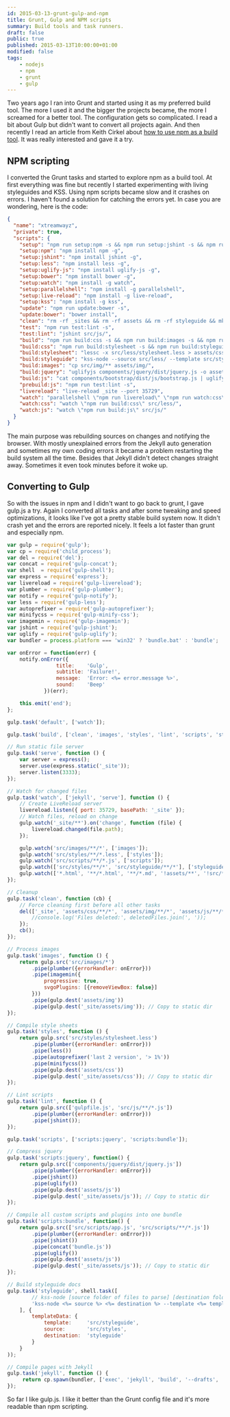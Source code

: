 ```yaml
---
id: 2015-03-13-grunt-gulp-and-npm
title: Grunt, Gulp and NPM scripts
summary: Build tools and task runners.
draft: false
public: true
published: 2015-03-13T10:00:00+01:00
modified: false
tags:
    - nodejs
    - npm
    - grunt
    - gulp
---
```


Two years ago I ran into Grunt and started using it as my preferred build tool. The more I used it and the bigger the projects became, the more I screamed for a better tool. The configuration gets so complicated. I read a bit about Gulp but didn't want to convert all projects again. And then recently I read an article from Keith Cirkel about [how to use npm as a build tool](http://blog.keithcirkel.co.uk/how-to-use-npm-as-a-build-tool/). It was really interested and gave it a try.

## NPM scripting

I converted the Grunt tasks and started to explore npm as a build tool. At first everything was fine but recently I started experimenting with living styleguides and KSS. Using npm scripts became slow and it crashes on errors. I haven't found a solution for catching the errors yet. In case you are wondering, here is the code:

```json
{
  "name": "xtreamwayz",
  "private": true,
  "scripts": {
    "setup": "npm run setup:npm -s && npm run setup:jshint -s && npm run setup:less -s && npm run setup:uglify-js -s && npm run setup:bower -s",
    "setup:npm": "npm install npm -g",
    "setup:jshint": "npm install jshint -g",
    "setup:less": "npm install less -g",
    "setup:uglify-js": "npm install uglify-js -g",
    "setup:bower": "npm install bower -g",
    "setup:watch": "npm install -g watch",
    "setup:parallelshell": "npm install -g parallelshell",
    "setup:live-reload": "npm install -g live-reload",
    "setup:kss": "npm install -g kss",
    "update": "npm run update:bower -s",
    "update:bower": "bower install",
    "clean": "rm -rf _sites && rm -rf assets && rm -rf styleguide && mkdir \"assets\" && mkdir \"assets/css\" && mkdir \"assets/img\" && mkdir \"assets/js\"",
    "test": "npm run test:lint -s",
    "test:lint": "jshint src/js/",
    "build": "npm run build:css -s && npm run build:images -s && npm run build:jquery -s  && npm run build:js -s",
    "build:css": "npm run build:stylesheet -s && npm run build:styleguide -s",
    "build:stylesheet": "lessc -x src/less/stylesheet.less > assets/css/stylesheet.css",
    "build:styleguide": "kss-node --source src/less/ --template src/styleguide-template/",
    "build:images": "cp src/img/** assets/img/",
    "build:jquery": "uglifyjs components/jquery/dist/jquery.js -o assets/js/jquery.js -mc",
    "build:js": "cat components/bootstrap/dist/js/bootstrap.js | uglifyjs -o assets/js/bundle.js -mc",
    "prebuild:js": "npm run test:lint -s",
    "livereload": "live-reload _site --port 35729",
    "watch": "parallelshell \"npm run livereload\" \"npm run watch:css\" \"npm run watch:js\"",
    "watch:css": "watch \"npm run build:css\" src/less/",
    "watch:js": "watch \"npm run build:js\" src/js/"
  }
}
```

The main purpose was rebuilding sources on changes and notifying the browser. With mostly unexplained errors from the Jekyll auto generation and sometimes my own coding errors it became a problem restarting the build system all the time. Besides that Jekyll didn't detect changes straight away. Sometimes it even took minutes before it woke up.

## Converting to Gulp

So with the issues in npm and I didn't want to go back to grunt, I gave gulp.js a try. Again I converted all tasks and after some tweaking and speed optimizations, it looks like I've got a pretty stable build system now. It didn't crash yet and the errors are reported nicely. It feels a lot faster than grunt and especially npm.

```javascript
var gulp = require('gulp');
var cp = require('child_process');
var del = require('del');
var concat = require('gulp-concat');
var shell  = require('gulp-shell');
var express = require('express');
var livereload = require('gulp-livereload');
var plumber = require('gulp-plumber');
var notify = require('gulp-notify');
var less = require('gulp-less');
var autoprefixer = require('gulp-autoprefixer');
var minifycss = require('gulp-minify-css');
var imagemin = require('gulp-imagemin');
var jshint = require('gulp-jshint');
var uglify = require('gulp-uglify');
var bundler = process.platform === 'win32' ? 'bundle.bat' : 'bundle';

var onError = function(err) {
    notify.onError({
                title:    'Gulp',
                subtitle: 'Failure!',
                message:  'Error: <%= error.message %>',
                sound:    'Beep'
            })(err);

    this.emit('end');
};

gulp.task('default', ['watch']);

gulp.task('build', ['clean', 'images', 'styles', 'lint', 'scripts', 'styleguide']);

// Run static file server
gulp.task('serve', function () {
    var server = express();
    server.use(express.static('_site'));
    server.listen(3333);
});

// Watch for changed files
gulp.task('watch', ['jekyll', 'serve'], function () {
    // Create LiveReload server
    livereload.listen({ port: 35729, basePath: '_site' });
    // Watch files, reload on change
    gulp.watch('_site/**').on('change', function (file) {
        livereload.changed(file.path);
    });

    gulp.watch('src/images/**/*', ['images']);
    gulp.watch('src/styles/**/*.less', ['styles']);
    gulp.watch('src/scripts/**/*.js', ['scripts']);
    gulp.watch(['src/styles/**/*', 'src/styleguide/**/*'], ['styleguide', 'jekyll']);
    gulp.watch(['*.html', '**/*.html', '**/*.md', '!assets/**', '!src/**', '!_site/**', '!_site/**/*', '!styleguide/**'], ['jekyll']);
});

// Cleanup
gulp.task('clean', function (cb) {
    // Force cleaning first before all other tasks
    del(['_site', 'assets/css/**/*', 'assets/img/**/*', 'assets/js/**/*', 'styleguide'], function (err, deletedFiles) {
        //console.log('Files deleted:', deletedFiles.join(', '));
    });
    cb();
});

// Process images
gulp.task('images', function () {
    return gulp.src('src/images/*')
        .pipe(plumber({errorHandler: onError}))
        .pipe(imagemin({
            progressive: true,
            svgoPlugins: [{removeViewBox: false}]
        }))
        .pipe(gulp.dest('assets/img'))
        .pipe(gulp.dest('_site/assets/img')); // Copy to static dir
});

// Compile style sheets
gulp.task('styles', function () {
    return gulp.src('src/styles/stylesheet.less')
        .pipe(plumber({errorHandler: onError}))
        .pipe(less())
        .pipe(autoprefixer('last 2 version', '> 1%'))
        .pipe(minifycss())
        .pipe(gulp.dest('assets/css'))
        .pipe(gulp.dest('_site/assets/css')); // Copy to static dir
});

// Lint scripts
gulp.task('lint', function () {
    return gulp.src(['gulpfile.js', 'src/js/**/*.js'])
        .pipe(plumber({errorHandler: onError}))
        .pipe(jshint());
});

gulp.task('scripts', ['scripts:jquery', 'scripts:bundle']);

// Compress jquery
gulp.task('scripts:jquery', function() {
    return gulp.src(['components/jquery/dist/jquery.js'])
        .pipe(plumber({errorHandler: onError}))
        .pipe(jshint())
        .pipe(uglify())
        .pipe(gulp.dest('assets/js'))
        .pipe(gulp.dest('_site/assets/js')); // Copy to static dir
});

// Compile all custom scripts and plugins into one bundle
gulp.task('scripts:bundle', function() {
    return gulp.src(['src/scripts/app.js', 'src/scripts/**/*.js'])
        .pipe(plumber({errorHandler: onError}))
        .pipe(jshint())
        .pipe(concat('bundle.js'))
        .pipe(uglify())
        .pipe(gulp.dest('assets/js'))
        .pipe(gulp.dest('_site/assets/js')); // Copy to static dir
});

// Build styleguide docs
gulp.task('styleguide', shell.task([
        // kss-node [source folder of files to parse] [destination folder] --template [location of template files]
        'kss-node <%= source %> <%= destination %> --template <%= template %>'
    ], {
        templateData: {
            template:     'src/styleguide',
            source:       'src/styles',
            destination:  'styleguide'
        }
    }
));

// Compile pages with Jekyll
gulp.task('jekyll', function () {
     return cp.spawn(bundler, ['exec', 'jekyll', 'build', '--drafts', '--quiet'], {stdio: 'inherit'});
});
```

So far I like gulp.js. I like it better than the Grunt config file and it's more readable than npm scripting.
